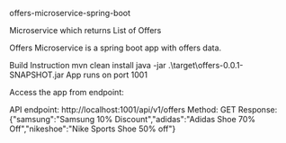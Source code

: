 offers-microservice-spring-boot

Microservice which returns List of Offers

Offers Microservice is a spring boot app with offers data.

Build Instruction
mvn clean install
java -jar .\target\offers-0.0.1-SNAPSHOT.jar
App runs on port 1001

Access the app from endpoint:

API endpoint:  http://localhost:1001/api/v1/offers
Method: GET
Response:
{"samsung":"Samsung 10% Discount","adidas":"Adidas Shoe 70% Off","nikeshoe":"Nike Sports Shoe 50% off"}